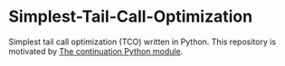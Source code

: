 # Simplest-Tail-Call-Optimization

Simplest tail call optimization (TCO) written in Python. This repository is motivated by [The continuation Python module](https://github.com/baruchel/continuation). 
